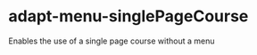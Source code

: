 adapt-menu-singlePageCourse
=====================

Enables the use of a single page course without a menu
